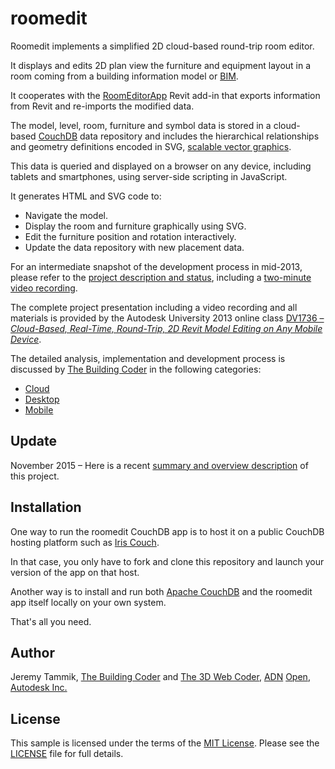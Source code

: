 # roomedit

Roomedit implements a simplified 2D cloud-based round-trip room editor.

It displays and edits 2D plan view the furniture and equipment layout in a room coming from a building information model
or [BIM](https://en.wikipedia.org/wiki/Building_information_modeling).

It cooperates with the [RoomEditorApp](https://github.com/jeremytammik/RoomEditorApp) Revit add-in that exports information from Revit and re-imports the modified data.

The model, level, room, furniture and symbol data is stored in a
cloud-based [CouchDB](https://couchdb.apache.org) data
repository and includes the hierarchical relationships and geometry definitions encoded in SVG,
[scalable vector graphics](https://en.wikipedia.org/wiki/Scalable_Vector_Graphics).

This data is queried and displayed on a browser on any device, including tablets and smartphones, using server-side scripting in JavaScript.

It generates HTML and SVG code to:

- Navigate the model.
- Display the room and furniture graphically using SVG.
- Edit the furniture position and rotation interactively.
- Update the data repository with new placement data.

For an intermediate snapshot of the development process in mid-2013, please refer to
the [project description and status](http://thebuildingcoder.typepad.com/blog/2013/05/my-cloud-based-2d-editor-implementation-status.html#2),
including a [two-minute video recording](https://www.youtube.com/watch?v=-FjXWokH1Ss).

The complete project presentation including a video recording and all materials is provided by the Autodesk University 2013 online class
[DV1736 &ndash; *Cloud-Based, Real-Time, Round-Trip, 2D Revit Model Editing on Any Mobile Device*](http://au.autodesk.com/au-online/classes-on-demand/class-catalog/2013/building-design-suite/dv1736).

The detailed analysis, implementation and development process is discussed by [The Building Coder](http://thebuildingcoder.typepad.com) in the following categories:

- [Cloud](http://thebuildingcoder.typepad.com/blog/cloud)
- [Desktop](http://thebuildingcoder.typepad.com/blog/desktop)
- [Mobile](http://thebuildingcoder.typepad.com/blog/mobile)


## Update

November 2015 &ndash; Here is a
recent [summary and overview description](http://thebuildingcoder.typepad.com/blog/2015/11/connecting-desktop-and-cloud-room-editor-update.html#3) of
this project.


## Installation

One way to run the roomedit CouchDB app is to host it on a public CouchDB hosting platform such
as [Iris Couch](http://www.iriscouch.com).

In that case, you only have to fork and clone this repository and launch your version of the app on that host.

Another way is to install and
run both [Apache CouchDB](http://couchdb.apache.org) and
the roomedit app itself locally on your own system.

That's all you need.


## Author

Jeremy Tammik,
[The Building Coder](http://thebuildingcoder.typepad.com) and
[The 3D Web Coder](http://the3dwebcoder.typepad.com),
[ADN](http://www.autodesk.com/adn)
[Open](http://www.autodesk.com/adnopen),
[Autodesk Inc.](http://www.autodesk.com)


## License

This sample is licensed under the terms of the [MIT License](http://opensource.org/licenses/MIT).
Please see the [LICENSE](LICENSE) file for full details.
